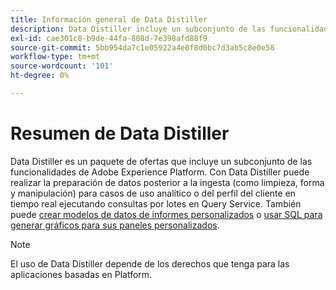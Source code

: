 ```yaml
---
title: Información general de Data Distiller
description: Data Distiller incluye un subconjunto de las funcionalidades de Adobe Experience Platform para limpiar, dar forma y manipular.
exl-id: cae301c8-b9de-44fa-808d-7e398afd88f9
source-git-commit: 5bb954da7c1e05922a4e0f8d0bc7d3ab5c8e0e58
workflow-type: tm+mt
source-wordcount: '101'
ht-degree: 0%

---
```


# Resumen de Data Distiller

Data Distiller es un paquete de ofertas que incluye un subconjunto de las funcionalidades de Adobe Experience Platform. Con Data Distiller puede realizar la preparación de datos posterior a la ingesta (como limpieza, forma y manipulación) para casos de uso analítico o del perfil del cliente en tiempo real ejecutando consultas por lotes en Query Service. También puede [crear modelos de datos de informes personalizados](../../query-service/data-distiller/customizable-insights/reporting-insights-data-model.md) o [usar SQL para generar gráficos para sus paneles personalizados](./customizable-insights/overview.md).

>[!NOTE]
>
>El uso de Data Distiller depende de los derechos que tenga para las aplicaciones basadas en Platform.
